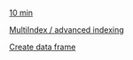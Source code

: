 
[10 min](https://pandas.pydata.org/pandas-docs/stable/getting_started/10min.html)

[MultiIndex / advanced indexing](https://pandas.pydata.org/pandas-docs/stable/user_guide/advanced.html#advanced)

[Create data frame](https://www.geeksforgeeks.org/different-ways-to-create-pandas-dataframe/)